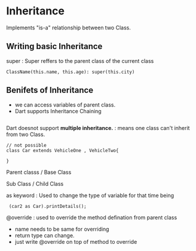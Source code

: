 # Inheritance

Implements  "is-a" relationship between two Class.

## Writing basic Inheritance
super
: Super reffers to the parent class of the current class
```
ClassName(this.name, this.age): super(this.city)
```

## Benifets of Inheritance
- we can access variables of parent class.
- Dart supports Inheritance Chaining
```

```
Dart doesnot support **multiple inheritance.**
: means one class can't inherit from two Class.
```
// not possible
class Car extends VehicleOne , VehicleTwo{

}
```

Parent classs / Base Class

Sub Class / Child Class


as keyword
: Used to change the type of variable for that time being
```
 (car2 as Car).printDetails();
```


@override
: used to override the method defination from parent class
   - name needs to be same for overriding
   - return type can change.
   - just write @override on top of method to override

   